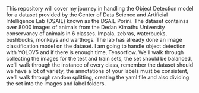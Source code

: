 This repository will cover my journey in handling the Object Detection model for a dataset provided by the Center of Data Science and Artificial Intelligence Lab (DSAIL) known as the DSAIL Porini. The dataset containss over 8000 images of animals from the Dedan Kimathu University conservancy of animals in 6 classes. Impala, zebras, waterbucks, bushbucks, monkeys and warthogs. The lab has already done an image classification model on the dataset. I am going to handle object detection with YOLOV5 and if there is enough time, Tensorflow.
We'll walk through collecting the images for the test and train sets, the set should be balanced, we'll walk through the instance of every class, remember the dataset should we have a lot of variety, the annotations of your labels must be consistent, we'll walk through random splitting, creating the yaml file and also dividing the set into the images and label folders.
